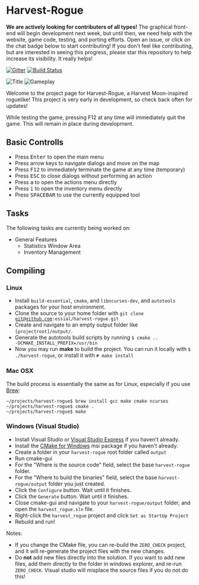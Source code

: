 # Harvest-Rogue

**We are actively looking for contributers of all types!**
The graphical front-end will begin development next week, but until then, we need help with the website, game code, testing, and porting efforts. Open an issue, or click on the chat badge below to start contributing! If you don't feel like contributing, but are interested in seeing this progress, please star this repository to help increase its visibility. It really helps!

[![Gitter](https://badges.gitter.im/essial/harvest-rogue.svg)](https://gitter.im/essial/harvest-rogue?utm_source=badge&utm_medium=badge&utm_campaign=pr-badge)
[![Build Status](https://travis-ci.org/essial/harvest-rogue.svg?branch=master)](https://travis-ci.org/essial/harvest-rogue)

![Title](http://i.imgur.com/IfmnANS.png) 
![Gameplay](http://i.imgur.com/U9s5tgs.png)

Welcome to the project page for Harvest-Rogue, a Harvest Moon-inspired roguelike! This project is very early in development, so check back often for updates!

While testing the game, pressing F12 at any time will immediately quit the game. This will remain in place during development.

## Basic Controlls
* Press <kbd>Enter</kbd> to open the main menu
* Press arrow keys to navigate dialogs and move on the map
* Press <kbd>F12</kbd> to immediately terminate the game at any time (temporary)
* Press <kbd>ESC</kbd> to close dialogs without performing an action
* Press <kbd>a</kbd> to open the actions menu directly
* Press <kbd>i</kbd> to open the inventory menu directly
* Press <kbd>SPACEBAR</kbd> to use the currently equipped tool

## Tasks
The following tasks are currently being worked on:

* General Features
    - Statistics Window Area
    - Inventory Management

## Compiling

### Linux

* Install <code>build-essential</code>, <code>cmake</code>, and <code>libncurses-dev</code>, and <code>autotools</code> packages for your host environment.
* Clone the source to your home folder with <code>git clone git@github.com:essial/harvest-rogue.git</code>
* Create and navigate to an empty output folder like <code>[projectroot]/output/</code>.
* Generate the autotools build scripts by running <code>$ cmake .. -DCMAKE_INSTALL_PREFIX=/usr/bin</code>
* Now you may run **make** to build the project. You can run it locally with <code>$ ./harvest-rogue</code>, or install it with <code># make install</code>

### Mac OSX

The build process is essentially the same as for Linux, especially if you use [Brew](http://brew.sh/):

```
~/projects/harvest-rogue$ brew install gcc make cmake ncurses
~/projects/harvest-rogue$ cmake .
~/projects/harvest-rogue$ make
```

### Windows (Visual Studio)
* Install Visual Studio or [Visual Studio Express](https://www.visualstudio.com/en-us/products/visual-studio-express-vs.aspx) if you haven't already.
* Install the [CMake for Windows](https://cmake.org/download/) msi package if you haven't already.
* Create a folder in your <code>harvest-rogue</code> root folder called <code>output</code>
* Run cmake-gui
* For the "Where is the source code" field, select the base <code>harvest-rogue</code> folder.
* For the "Where to build the binaries" field, select the base <code>harvest-rogue/output</code> folder you just created.
* Click the <code>Configure</code> button. Wait until it finishes.
* Click the <code>Generate</code> button. Wait until it finishes.
* Close cmake-gui and navigate to your <code>harvest-rogue/output</code> folder, and open the <code>harvest_rogue.sln</code> file.
* Right-click the <code>harvest_rogue</code> project and click <code>Set as StartUp Project</code>
* Rebuild and run!

Notes:

* If you change the CMake file, you can re-build the <code>ZERO_CHECK</code> project, and it will re-generate the project files with the new changes.
* Do **not** add new files directly into the solution. If you want to add new files, add them directly to the folder in windows explorer, and re-run <code>ZERO_CHECK</code>. Visual studio will misplace the source files if you do not do this!
